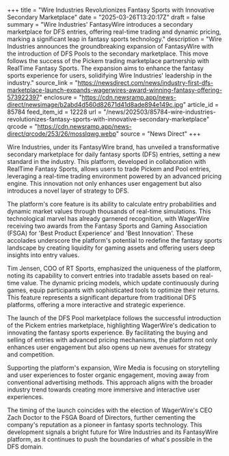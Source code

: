 +++
title = "Wire Industries Revolutionizes Fantasy Sports with Innovative Secondary Marketplace"
date = "2025-03-26T13:20:17Z"
draft = false
summary = "Wire Industries' FantasyWire introduces a secondary marketplace for DFS entries, offering real-time trading and dynamic pricing, marking a significant leap in fantasy sports technology."
description = "Wire Industries announces the groundbreaking expansion of FantasyWire with the introduction of DFS Pools to the secondary marketplace. This move follows the success of the Pickem trading marketplace partnership with RealTime Fantasy Sports. The expansion aims to enhance the fantasy sports experience for users, solidifying Wire Industries' leadership in the industry."
source_link = "https://newsdirect.com/news/industry-first-dfs-marketplace-launch-expands-wagerwires-award-winning-fantasy-offering-573922397"
enclosure = "https://cdn.newsramp.app/news-direct/newsimage/b2abd4d560d82671d41d8ade894e149c.jpg"
article_id = 85784
feed_item_id = 12228
url = "/news/202503/85784-wire-industries-revolutionizes-fantasy-sports-with-innovative-secondary-marketplace"
qrcode = "https://cdn.newsramp.app/news-direct/qrcode/253/26/mosslqwg.webp"
source = "News Direct"
+++

<p>Wire Industries, under its FantasyWire brand, has unveiled a transformative secondary marketplace for daily fantasy sports (DFS) entries, setting a new standard in the industry. This platform, developed in collaboration with RealTime Fantasy Sports, allows users to trade Pickem and Pool entries, leveraging a real-time trading environment powered by an advanced pricing engine. This innovation not only enhances user engagement but also introduces a novel layer of strategy to DFS.</p><p>The platform's core feature is its ability to calculate entry probabilities and dynamic market values through thousands of real-time simulations. This technological marvel has already garnered recognition, with WagerWire receiving two awards from the Fantasy Sports and Gaming Association (FSGA) for 'Best Product Experience' and 'Best Innovation'. These accolades underscore the platform's potential to redefine the fantasy sports landscape by creating liquidity for gaming assets and offering users deep insights into entry values.</p><p>Tim Jensen, COO of RT Sports, emphasized the uniqueness of the platform, noting its capability to convert entries into tradable assets based on real-time value. The dynamic pricing models, which update continuously during games, equip participants with sophisticated tools to optimize their returns. This feature represents a significant departure from traditional DFS platforms, offering a more interactive and strategic experience.</p><p>The launch of the DFS Pool marketplace follows the successful introduction of the Pickem entries marketplace, highlighting WagerWire's dedication to innovating the fantasy sports experience. By facilitating the buying and selling of entries with advanced pricing mechanisms, the platform not only enhances user engagement but also opens up new avenues for strategy and competition.</p><p>Supporting the platform's expansion, Wire Media is focusing on storytelling and user experiences to foster organic engagement, moving away from conventional advertising methods. This approach aligns with the broader industry trend towards creating more immersive and interactive user experiences.</p><p>The timing of the launch coincides with the election of WagerWire's CEO Zach Doctor to the FSGA Board of Directors, further cementing the company's reputation as a pioneer in fantasy sports technology. This development signals a bright future for Wire Industries and its FantasyWire platform, as it continues to push the boundaries of what's possible in the DFS domain.</p>